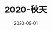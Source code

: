 ---
title: 2020-秋天
date: 2020-09-01
draft: false
start_date: "2020-09-01"
cover: https://i.imgur.com/86Oi7lhh.png
images:
    - url: https://i.imgur.com/86Oi7lh.png
    - url: https://i.imgur.com/68Gl4vp.png
    - url: https://i.imgur.com/vhzQCF1.png
    - url: https://i.imgur.com/X6bHwmB.png
    - url: https://i.imgur.com/zn8pa6R.png
    - url: https://i.imgur.com/zkZhIlk.png
    - url: https://i.imgur.com/BiRABAf.png
    - url: https://i.imgur.com/IMlY9v6.png
    - url: https://i.imgur.com/vua5KdT.png
    - url: https://i.imgur.com/6H8vL3x.png
    - url: https://i.imgur.com/4VS5mhx.png
    - url: https://i.imgur.com/72VpXwJ.png
    - url: https://i.imgur.com/qwUCdB1.png
    - url: https://i.imgur.com/PKmes0t.png
---